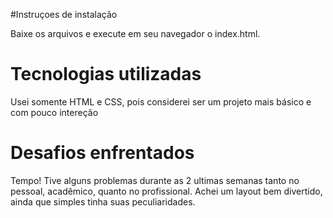 #Instruçoes de instalação

Baixe os arquivos e execute em seu navegador o index.html.

# Tecnologias utilizadas

Usei somente HTML e CSS, pois considerei ser um projeto mais básico e com pouco intereção

# Desafios enfrentados

Tempo! Tive alguns problemas durante as 2 ultimas semanas tanto no pessoal, acadêmico, quanto no profissional. Achei um layout bem divertido, ainda que simples tinha suas peculiaridades. 
